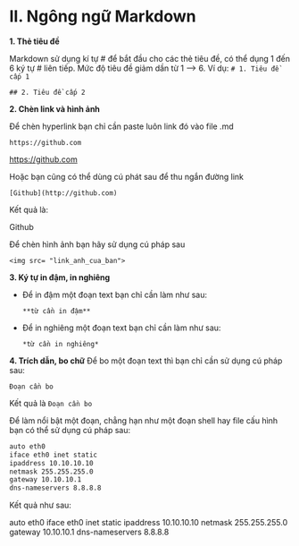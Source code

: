 # II. Ngông ngữ Markdown

**1. Thẻ tiêu đề**

Markdown sử dụng kí tự # để bắt đầu cho các thẻ tiêu đề, có thể dụng 1 đến 6 ký tự # liên tiếp. Mức độ tiêu đề giảm dần từ 1 --> 6.
Ví dụ:
`# 1. Tiêu đề cấp 1`

`## 2. Tiêu đề cấp 2`

**2. Chèn link và hình ảnh**

Để chèn hyperlink bạn chỉ cần paste luôn link đó vào file .md

`https://github.com`

https://github.com


Hoặc bạn cũng có thể dùng cú phát sau để thu ngắn đường link

`[Github](http://github.com)`

Kết quả là:

Github

Để chèn hình ảnh bạn hãy sử dụng cú pháp sau

`<img src= "link_anh_cua_ban">`


**3. Ký tự in đậm, in nghiêng**
* Để in đậm một đoạn text bạn chỉ cần làm như sau:

    `**từ cần in đậm**`
* Để in nghiêng một đoạn text bạn chỉ cần làm như sau:

    `*từ cần in nghiêng*`
    
**4. Trích dẫn, bo chữ**
Để bo một đoạn text thì bạn chỉ cần sử dụng cú pháp sau:    

`Đoạn cần bo`

Kết quả là `Đoạn cần bo`

Để làm nổi bật một đoạn, chẳng hạn như một đoạn shell hay file cấu hình bạn có thể sử dụng cú pháp sau:
``` sh
auto eth0
iface eth0 inet static
ipaddress 10.10.10.10
netmask 255.255.255.0
gateway 10.10.10.1
dns-nameservers 8.8.8.8
```

Kết quả như sau:

auto eth0
iface eth0 inet static
ipaddress 10.10.10.10
netmask 255.255.255.0
gateway 10.10.10.1
dns-nameservers 8.8.8.8






